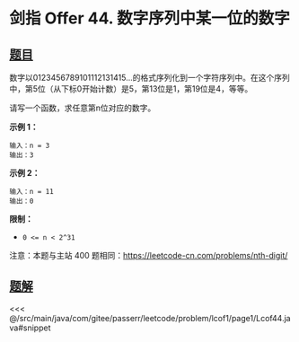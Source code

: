 # 剑指 Offer 44. 数字序列中某一位的数字

## [题目](https://leetcode.cn/problems/shu-zi-xu-lie-zhong-mou-yi-wei-de-shu-zi-lcof/)
数字以0123456789101112131415...的格式序列化到一个字符序列中。在这个序列中，第5位（从下标0开始计数）是5，第13位是1，第19位是4，等等。

请写一个函数，求任意第n位对应的数字。

**示例 1：**

```
输入：n = 3
输出：3
```

**示例 2：**

```
输入：n = 11
输出：0
```

**限制：**

* `0 <= n < 2^31`

注意：本题与主站 400 题相同：<https://leetcode-cn.com/problems/nth-digit/>


## [题解](https://github.com/PasseRR/JavaLeetCode/blob/master/src/main/java/com/gitee/passerr/leetcode/problem/lcof1/page1/Lcof44.java)

<<< @/src/main/java/com/gitee/passerr/leetcode/problem/lcof1/page1/Lcof44.java#snippet
